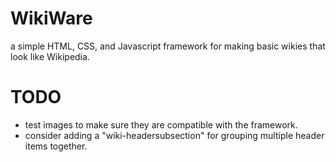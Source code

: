 # WikiWare
a simple HTML, CSS, and Javascript framework for making basic wikies that look like Wikipedia.<br>

# TODO
* test images to make sure they are compatible with the framework.<br>
* consider adding a "wiki-headersubsection" for grouping multiple header items together.<br>
